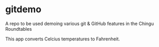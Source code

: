 # gitdemo
A repo to be used demoing various git &amp; GitHub features in the Chingu Roundtables

This app converts Celcius temperatures to Fahrenheit.